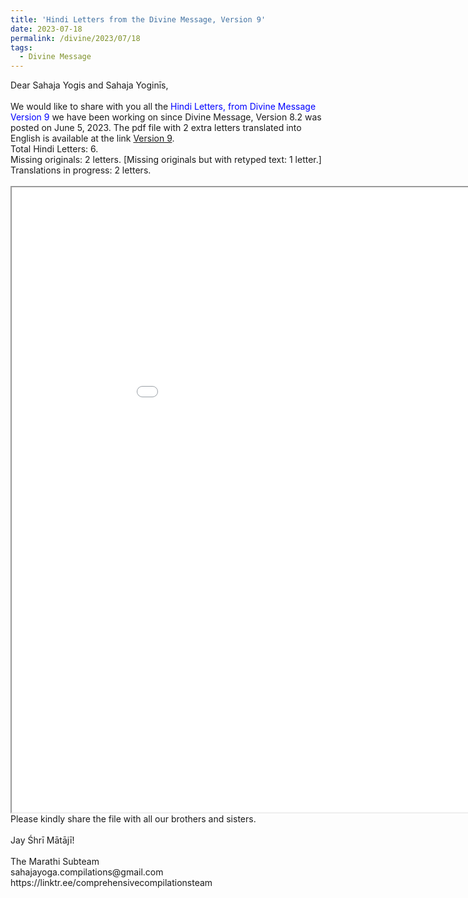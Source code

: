 ```yaml
---
title: 'Hindi Letters from the Divine Message, Version 9'
date: 2023-07-18
permalink: /divine/2023/07/18
tags:
  - Divine Message
---
```


<p>
Dear Sahaja Yogis and Sahaja Yoginīs,<br>
<br>
We would like to share with you all the <font color="blue">Hindi Letters, from Divine Message Version 9</font> we have been working on since Divine Message, Version 8.2 was posted on June 5, 2023. The pdf file with 2 extra letters translated into English is available at the link <a href="https://bit.ly/Divine_Message_V9">Version 9</a>.<br>
Total Hindi Letters: 6.<br>
Missing originals: 2 letters. [Missing originals but with retyped text: 1 letter.]<br>
Translations in progress: 2 letters.<br>
<br>

<iframe src="/pdf/?usedownload=true#/files/Hindi_Letters_from_Divine_Message_Version_9.pdf" width="1000px" height="1000px"></iframe>

<br>
Please kindly share the file with all our brothers and sisters.<br>
<br>
Jay Śhrī Mātājī!<br>
<br>
The Marathi Subteam<br>
sahajayoga.compilations@gmail.com<br>
https://linktr.ee/comprehensivecompilationsteam<br>
</p>